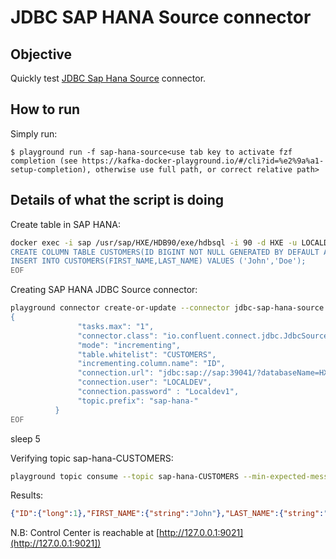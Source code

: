 # JDBC SAP HANA Source connector



## Objective

Quickly test [JDBC Sap Hana Source](https://docs.confluent.io/current/connect/kafka-connect-jdbc/source-connector) connector.


## How to run

Simply run:

```
$ playground run -f sap-hana-source<use tab key to activate fzf completion (see https://kafka-docker-playground.io/#/cli?id=%e2%9a%a1-setup-completion), otherwise use full path, or correct relative path>
```

## Details of what the script is doing

Create table in SAP HANA:

```bash
docker exec -i sap /usr/sap/HXE/HDB90/exe/hdbsql -i 90 -d HXE -u LOCALDEV -p Localdev1  > /tmp/result.log  2>&1 <<-EOF
CREATE COLUMN TABLE CUSTOMERS(ID BIGINT NOT NULL GENERATED BY DEFAULT AS IDENTITY,FIRST_NAME VARCHAR(30),LAST_NAME VARCHAR(30));
INSERT INTO CUSTOMERS(FIRST_NAME,LAST_NAME) VALUES ('John','Doe');
EOF
```

Creating SAP HANA JDBC Source connector:

```bash
playground connector create-or-update --connector jdbc-sap-hana-source --environment "${PLAYGROUND_ENVIRONMENT}" << EOF
{
               "tasks.max": "1",
               "connector.class": "io.confluent.connect.jdbc.JdbcSourceConnector",
               "mode": "incrementing",
               "table.whitelist": "CUSTOMERS",
               "incrementing.column.name": "ID",
               "connection.url": "jdbc:sap://sap:39041/?databaseName=HXE&reconnect=true&statementCacheSize=512",
               "connection.user": "LOCALDEV",
               "connection.password" : "Localdev1",
               "topic.prefix": "sap-hana-"
          }
EOF
```

sleep 5

Verifying topic sap-hana-CUSTOMERS:

```bash
playground topic consume --topic sap-hana-CUSTOMERS --min-expected-messages 1 --timeout 60
```

Results:

```json
{"ID":{"long":1},"FIRST_NAME":{"string":"John"},"LAST_NAME":{"string":"Doe"}}
```

N.B: Control Center is reachable at [http://127.0.0.1:9021](http://127.0.0.1:9021])
